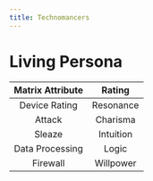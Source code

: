 ```yaml
---
title: Technomancers
---
```


# Living Persona

| Matrix Attribute |  Rating   |
|:----------------:|:---------:|
|  Device Rating   | Resonance |
|      Attack      | Charisma  |
|      Sleaze      | Intuition |
| Data Processing  |   Logic   |
|     Firewall     | Willpower |
